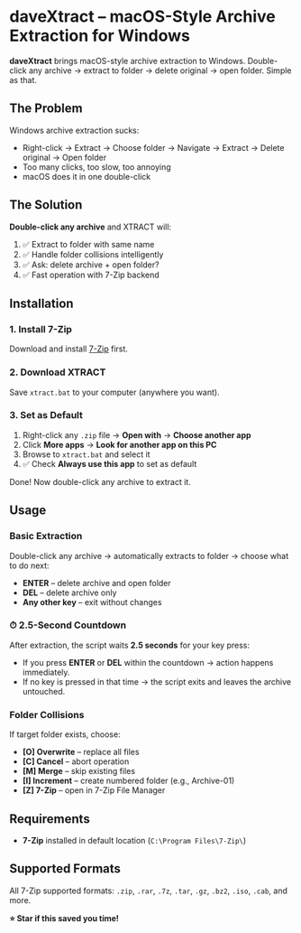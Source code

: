 daveXtract – macOS-Style Archive Extraction for Windows
===================================================

**daveXtract** brings macOS-style archive extraction to Windows. Double-click any archive → extract to folder → delete original → open folder. Simple as that.

The Problem
-----------

Windows archive extraction sucks:

*   Right-click → Extract → Choose folder → Navigate → Extract → Delete original → Open folder
*   Too many clicks, too slow, too annoying
*   macOS does it in one double-click

The Solution
------------

**Double-click any archive** and XTRACT will:

1.  ✅ Extract to folder with same name
2.  ✅ Handle folder collisions intelligently
3.  ✅ Ask: delete archive + open folder? 
4.  ✅ Fast operation with 7-Zip backend

Installation
------------

### 1. Install 7-Zip

Download and install [7-Zip](https://www.7-zip.org/) first.

### 2. Download XTRACT

Save `xtract.bat` to your computer (anywhere you want).

### 3. Set as Default

1.  Right-click any `.zip` file → **Open with** → **Choose another app**
2.  Click **More apps** → **Look for another app on this PC**
3.  Browse to `xtract.bat` and select it
4.  ✅ Check **Always use this app** to set as default

Done! Now double-click any archive to extract it.

Usage
-----

### Basic Extraction

Double-click any archive → automatically extracts to folder → choose what to do next:

* **ENTER** – delete archive and open folder  
* **DEL** – delete archive only  
* **Any other key** – exit without changes  

### ⏱ 2.5-Second Countdown

After extraction, the script waits **2.5 seconds** for your key press:

- If you press **ENTER** or **DEL** within the countdown → action happens immediately.  
- If no key is pressed in that time → the script exits and leaves the archive untouched.  

### Folder Collisions

If target folder exists, choose:

*   **[O] Overwrite** – replace all files
*   **[C] Cancel** – abort operation
*   **[M] Merge** – skip existing files
*   **[I] Increment** – create numbered folder (e.g., Archive-01)
*   **[Z] 7-Zip** – open in 7-Zip File Manager

Requirements
------------

*   **7-Zip** installed in default location (`C:\Program Files\7-Zip\`)

Supported Formats
-----------------

All 7-Zip supported formats: `.zip`, `.rar`, `.7z`, `.tar`, `.gz`, `.bz2`, `.iso`, `.cab`, and more.

**⭐ Star if this saved you time!**
